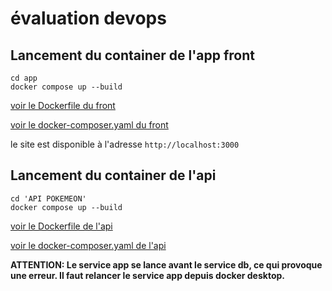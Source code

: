 # évaluation devops
## Lancement du container de l'app front
```
cd app
docker compose up --build
```
[voir le Dockerfile du front](https://github.com/Ryww0/devops-evaluation/blob/main/app/Dockerfile)

[voir le docker-composer.yaml du front](https://github.com/Ryww0/devops-evaluation/blob/main/app/docker-compose.yml)

le site est disponible à l'adresse `http://localhost:3000`

## Lancement du container de l'api
`````
cd 'API POKEMEON'
docker compose up --build
`````
[voir le Dockerfile de l'api](https://github.com/Ryww0/devops-evaluation/blob/main/API%20POKEMON/Dockerfile)

[voir le docker-composer.yaml de l'api](https://github.com/Ryww0/devops-evaluation/blob/main/API%20POKEMON/docker-compose.yml)

**ATTENTION: Le service app se lance avant le service db, ce qui provoque une erreur. Il faut relancer le service app depuis docker desktop.**
